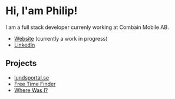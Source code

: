 # Hi, I'am Philip!
I am a full stack developer currenly working at Combain Mobile AB. 

- [Website](https://phma.dev) (currently a work in progress)
- [LinkedIn](https://www.linkedin.com/in/philip-magyar-49657722a/)


## Projects

- [lundsportal.se](https://lundsportal.se)
- [Free Time Finder](https://ftf.phma.dev)
- [Where Was I?](https://github.com/Philip2809/where-was-i)
